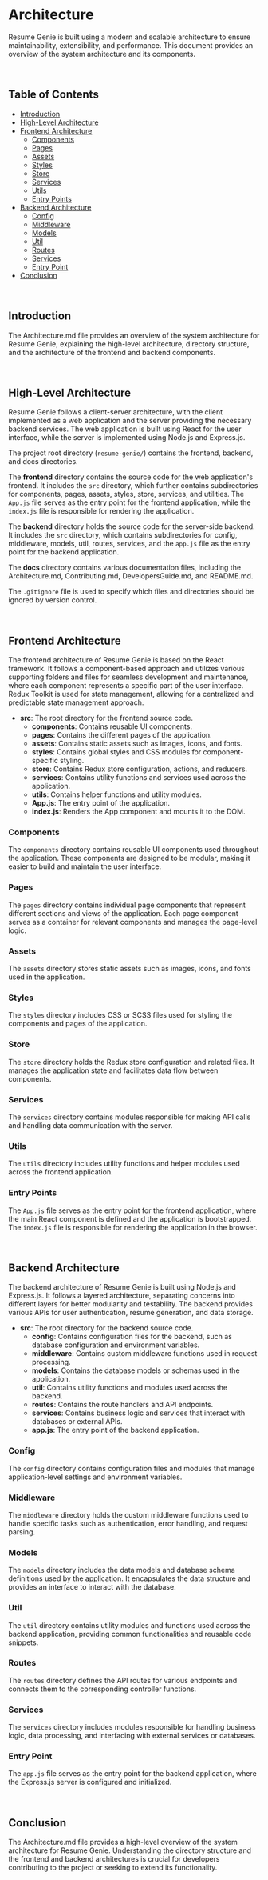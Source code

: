 # Architecture

Resume Genie is built using a modern and scalable architecture to ensure maintainability, extensibility, and performance. This document provides an overview of the system architecture and its components.

<br>

## Table of Contents

- [Introduction](#introduction)
- [High-Level Architecture](#high-level-architecture)
- [Frontend Architecture](#frontend-architecture)
  - [Components](#components)
  - [Pages](#pages)
  - [Assets](#assets)
  - [Styles](#styles)
  - [Store](#store)
  - [Services](#services)
  - [Utils](#utils)
  - [Entry Points](#entry-points)
- [Backend Architecture](#backend-architecture)
  - [Config](#config)
  - [Middleware](#middleware)
  - [Models](#models)
  - [Util](#util)
  - [Routes](#routes)
  - [Services](#services-1)
  - [Entry Point](#entry-point)
- [Conclusion](#conclusion)

<br>

## Introduction

The Architecture.md file provides an overview of the system architecture for Resume Genie, explaining the high-level architecture, directory structure, and the architecture of the frontend and backend components.

<br>

## High-Level Architecture

Resume Genie follows a client-server architecture, with the client implemented as a web application and the server providing the necessary backend services. The web application is built using React for the user interface, while the server is implemented using Node.js and Express.js.

The project root directory (`resume-genie/`) contains the frontend, backend, and docs directories.

The **frontend** directory contains the source code for the web application's frontend. It includes the `src` directory, which further contains subdirectories for components, pages, assets, styles, store, services, and utilities. The `App.js` file serves as the entry point for the frontend application, while the `index.js` file is responsible for rendering the application.

The **backend** directory holds the source code for the server-side backend. It includes the `src` directory, which contains subdirectories for config, middleware, models, util, routes, services, and the `app.js` file as the entry point for the backend application.

The **docs** directory contains various documentation files, including the Architecture.md, Contributing.md, DevelopersGuide.md, and README.md.

The `.gitignore` file is used to specify which files and directories should be ignored by version control.

<br>

## Frontend Architecture

The frontend architecture of Resume Genie is based on the React framework. It follows a component-based approach and utilizes various supporting folders and files for seamless development and maintenance, where each component represents a specific part of the user interface. Redux Toolkit is used for state management, allowing for a centralized and predictable state management approach.

- **src**: The root directory for the frontend source code.
  - **components**: Contains reusable UI components.
  - **pages**: Contains the different pages of the application.
  - **assets**: Contains static assets such as images, icons, and fonts.
  - **styles**: Contains global styles and CSS modules for component-specific styling.
  - **store**: Contains Redux store configuration, actions, and reducers.
  - **services**: Contains utility functions and services used across the application.
  - **utils**: Contains helper functions and utility modules.
  - **App.js**: The entry point of the application.
  - **index.js**: Renders the App component and mounts it to the DOM.

### Components

The `components` directory contains reusable UI components used throughout the application. These components are designed to be modular, making it easier to build and maintain the user interface.

### Pages

The `pages` directory contains individual page components that represent different sections and views of the application. Each page component serves as a container for relevant components and manages the page-level logic.

### Assets

The `assets` directory stores static assets such as images, icons, and fonts used in the application.

### Styles

The `styles` directory includes CSS or SCSS files used for styling the components and pages of the application.

### Store

The `store` directory holds the Redux store configuration and related files. It manages the application state and facilitates data flow between components.

### Services

The `services` directory contains modules responsible for making API calls and handling data communication with the server.

### Utils

The `utils` directory includes utility functions and helper modules used across the frontend application.

### Entry Points

The `App.js` file serves as the entry point for the frontend application, where the main React component is defined and the application is bootstrapped. The `index.js` file is responsible for rendering the application in the browser.

<br>

## Backend Architecture

The backend architecture of Resume Genie is built using Node.js and Express.js. It follows a layered architecture, separating concerns into different layers for better modularity and testability. The backend provides various APIs for user authentication, resume generation, and data storage.

- **src**: The root directory for the backend source code.
  - **config**: Contains configuration files for the backend, such as database configuration and environment variables.
  - **middleware**: Contains custom middleware functions used in request processing.
  - **models**: Contains the database models or schemas used in the application.
  - **util**: Contains utility functions and modules used across the backend.
  - **routes**: Contains the route handlers and API endpoints.
  - **services**: Contains business logic and services that interact with databases or external APIs.
  - **app.js**: The entry point of the backend application.

### Config

The `config` directory contains configuration files and modules that manage application-level settings and environment variables.

### Middleware

The `middleware` directory holds the custom middleware functions used to handle specific tasks such as authentication, error handling, and request parsing.

### Models

The `models` directory includes the data models and database schema definitions used by the application. It encapsulates the data structure and provides an interface to interact with the database.

### Util

The `util` directory contains utility modules and functions used across the backend application, providing common functionalities and reusable code snippets.

### Routes

The `routes` directory defines the API routes for various endpoints and connects them to the corresponding controller functions.

### Services

The `services` directory includes modules responsible for handling business logic, data processing, and interfacing with external services or databases.

### Entry Point

The `app.js` file serves as the entry point for the backend application, where the Express.js server is configured and initialized.

<br>

## Conclusion

The Architecture.md file provides a high-level overview of the system architecture for Resume Genie. Understanding the directory structure and the frontend and backend architectures is crucial for developers contributing to the project or seeking to extend its functionality.

